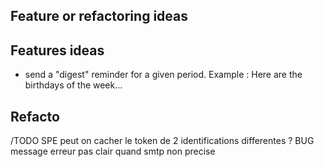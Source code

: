 ## Feature or refactoring ideas

## Features ideas

- send a "digest" reminder for a given period. Example : Here are the birthdays of the week...


## Refacto

/TODO SPE peut on cacher le token de 2 identifications differentes ?
BUG message erreur pas clair quand smtp non precise


